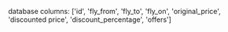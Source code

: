 
database columns:
	['id', 'fly_from', 'fly_to', 'fly_on', 'original_price', 'discounted price', 'discount_percentage', 'offers']